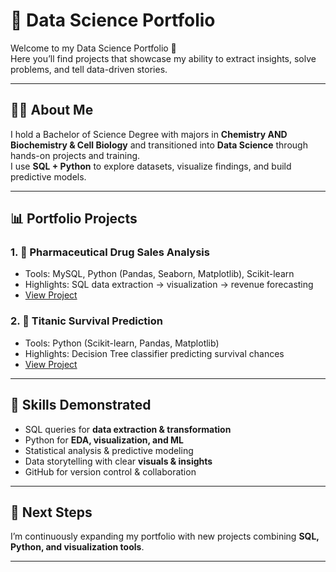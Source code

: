 # 📂 Data Science Portfolio  

Welcome to my Data Science Portfolio 🚀  
Here you’ll find projects that showcase my ability to extract insights, solve problems, and tell data-driven stories.  

---

## 🧑‍🔬 About Me
I hold a Bachelor of Science Degree with majors  in **Chemistry AND Biochemistry & Cell Biology** and transitioned into **Data Science** through hands-on projects and training.  
I use **SQL + Python** to explore datasets, visualize findings, and build predictive models.  

---

## 📊 Portfolio Projects
### 1. 💊 Pharmaceutical Drug Sales Analysis  
- Tools: MySQL, Python (Pandas, Seaborn, Matplotlib), Scikit-learn  
- Highlights: SQL data extraction → visualization → revenue forecasting  
- [View Project](#)  

### 2. 🚢 Titanic Survival Prediction  
- Tools: Python (Scikit-learn, Pandas, Matplotlib)  
- Highlights: Decision Tree classifier predicting survival chances  
- [View Project](#)  

---

## 🔑 Skills Demonstrated
- SQL queries for **data extraction & transformation**  
- Python for **EDA, visualization, and ML**  
- Statistical analysis & predictive modeling  
- Data storytelling with clear **visuals & insights**  
- GitHub for version control & collaboration  

---

## 🚀 Next Steps
I’m continuously expanding my portfolio with new projects combining **SQL, Python, and visualization tools**.  

---
